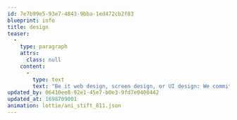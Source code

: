 ```yaml
---
id: 7e7b99e5-93e7-4843-9bba-1ed472cb2f83
blueprint: info
title: design
teaser:
  -
    type: paragraph
    attrs:
      class: null
    content:
      -
        type: text
        text: "Be it web design, screen design, or UI design: We commit to pixel perfection. Whether you're looking to embrace the latest design trends or opt for a timeless, classic style, we can craft a visual language that aligns with your vision, whether it's based on existing designs or a brand-new creation."
updated_by: 06410ee8-92e1-45e7-b0e3-9fd7e0400442
updated_at: 1698709001
animation: lottie/ani_stift_811.json
---
```


